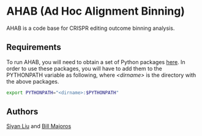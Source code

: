 # AHAB (Ad Hoc Alignment Binning)

AHAB is a code base for CRISPR editing outcome binning analysis.

## Requirements

To run AHAB, you will need to obtain a set of Python packages [here](https://github.com/bmajoros/python.git).
In order to use these packages, you will have to add them to the PYTHONPATH variable as following, 
where *\<dirname\>* is the directory with the above packages. 

```bash
export PYTHONPATH="<dirname>:$PYTHONPATH"
```

## Authors

[Siyan Liu](https://github.com/siyansusan) and [Bill Majoros](https://github.com/bmajoros)
